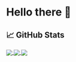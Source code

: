 # Hello there &#129492;

## &#x1f4c8; GitHub Stats

<a href="https://github.com/micogongob/micogongob">
  <img 
    align="center"
    src="https://github-readme-stats.vercel.app/api?username=micogongob&count_private=true&show_icons=true&theme=vue-dark"
  />
</a>

<a href="https://github.com/micogongob/micogongob">
  <img 
    align="center"
    src="https://github-readme-stats.vercel.app/api/wakatime?username=willianrod&theme=vue-dark"
  />
</a>

<a href="https://github.com/micogongob/micogongob">
  <img 
    align="center"
    src="https://github-readme-stats.vercel.app/api/top-langs/?username=micogongob&langs_count=10&layout=compact&theme=vue-dark"
  />
</a>


<!--
**micogongob/micogongob** is a ✨ _special_ ✨ repository because its `README.md` (this file) appears on your GitHub profile.

Here are some ideas to get you started:

- 🔭 I’m currently working on ...
- 🌱 I’m currently learning ...
- 👯 I’m looking to collaborate on ...
- 🤔 I’m looking for help with ...
- 💬 Ask me about ...
- 📫 How to reach me: ...
- 😄 Pronouns: ...
- ⚡ Fun fact: ...
-->

